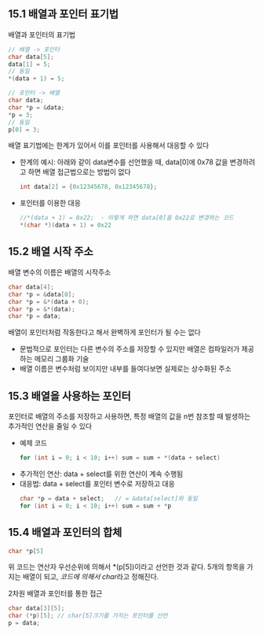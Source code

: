 ## 15.1 배열과 포인터 표기법
배열과 포인터의 표기법
   ```c
   // 배열 -> 포인터
   char data[5];
   data[1] = 5;
   // 동일
   *(data + 1) = 5;

   // 포인터 -> 배열
   char data;
   char *p = &data;
   *p = 3;
   // 동일
   p[0] = 3;
   ```
배열 표기법에는 한계가 있어서 이를 포인터를 사용해서 대응할 수 있다
- 한계의 예시: 아래와 같이 data변수를 선언했을 때, data[0]에 0x78 값을 변경하려고 하면 배열 접근법으로는 방법이 없다
   ```c
   int data[2] = {0x12345678, 0x12345678};
   ```
- 포인터를 이용한 대응
   ```c
   //*(data + 1) = 0x22;  - 이렇게 하면 data[0]을 0x22로 변경하는 코드
   *(char *)(data + 1) = 0x22
   ```

## 15.2 배열 시작 주소
배열 변수의 이름은 배열의 시작주소
   ```c
   char data[4];
   char *p = &data[0];
   char *p = &*(data + 0); 
   char *p = &*(data); 
   char *p = data; 
   ```

배열이 포인터처럼 작동한다고 해서 완벽하게 포인터가 될 수는 없다
- 문법적으로 포인터는 다른 변수의 주소를 저장할 수 있지만 배열은 컴파일러가 제공하는 메모리 그룹화 기술
- 배열 이름은 변수처럼 보이지만 내부를 들여다보면 실제로는 상수화된 주소

## 15.3 배열을 사용하는 포인터
포인터로 배열의 주소를 저장하고 사용하면, 특정 배열의 값을 n번 참조할 때 발생하는 추가적인 연산을 줄일 수 있다
- 예제 코드
   ```c
   for (int i = 0; i < 10; i++) sum = sum + *(data + select)
   ```
- 추가적인 연산: data + select를 위한 연산이 계속 수행됨
- 대응법: data + select를 포인터 변수로 저장하고 대응
   ```c
   char *p = data + select;   // = &data[select]와 동일
   for (int i = 0; i < 10; i++) sum = sum + *p
   ```

## 15.4 배열과 포인터의 합체
```c
char *p[5]
```
위 코드는 연산자 우선순위에 의해서 *(p[5])이라고 선언한 것과 같다. 5개의 항목을 가지는 배열이 되고, *코드에 의해서 char*라고 정해진다.<br>

2차원 배열과 포인터를 통한 접근
```c
char data[3][5];
char (*p)[5]; // char[5]크기를 가지는 포인터를 선언
p = data;
```